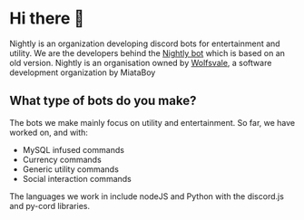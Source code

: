 # Hi there 👋
Nightly is an organization developing discord bots for entertainment and utility. We are the developers behind the [Nightly bot](https://github.com/NightlyOrg/Nightly-bot) which is based on an old version.
Nightly is an organisation owned by [Wolfsvale](https://github.com/BlueAtomic), a software development organization by MiataBoy

## What type of bots do you make?
The bots we make mainly focus on utility and entertainment. So far, we have worked on, and with:
- MySQL infused commands
- Currency commands
- Generic utility commands
- Social interaction commands

The languages we work in include nodeJS and Python with the discord.js and py-cord libraries.
<!--

**Here are some ideas to get you started:**

🙋‍♀️ A short introduction - what is your organization all about?
🌈 Contribution guidelines - how can the community get involved?
👩‍💻 Useful resources - where can the community find your docs? Is there anything else the community should know?
🍿 Fun facts - what does your team eat for breakfast?
🧙 Remember, you can do mighty things with the power of [Markdown](https://docs.github.com/github/writing-on-github/getting-started-with-writing-and-formatting-on-github/basic-writing-and-formatting-syntax)
-->

